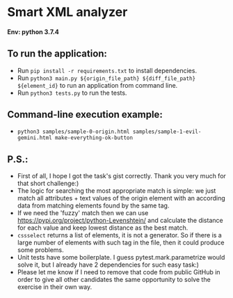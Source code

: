 # Smart XML analyzer

#### Env: python 3.7.4

## To run the application:
- Run `pip install -r requirements.txt` to install dependencies.
- Run `python3 main.py ${origin_file_path} ${diff_file_path} ${element_id}` to run an application from command line.
- Run `python3 tests.py` to run the tests.

## Command-line execution example:
- `python3 samples/sample-0-origin.html samples/sample-1-evil-gemini.html make-everything-ok-button`

## P.S.:
- First of all, I hope I got the task's gist correctly. Thank you very much for that short challenge:)
- The logic for searching the most appropriate match is simple: we just match all attributes + text values of the
origin element with an according data from matching elements found by the same tag.
- If we need the 'fuzzy' match then we can use https://pypi.org/project/python-Levenshtein/ and calculate the distance for
each value and keep lowest distance as the best match.
- `cssselect` returns a list of elements, it is not a generator. So if there is a large number of elements with such tag 
in the file, then it could produce some problems.
- Unit tests have some boilerplate. I guess pytest.mark.parametrize would solve it, but I already have 2 dependencies for 
 such easy task:)
- Please let me know if I need to remove that code from public GitHub in order to give all other candidates the same 
opportunity to solve the exercise in their own way.